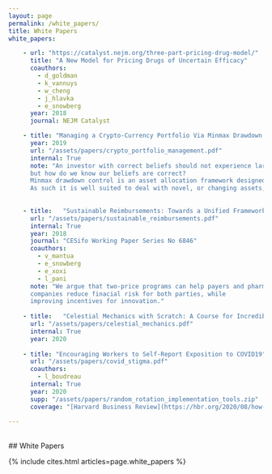 ```yaml
---
layout: page
permalink: /white_papers/
title: White Papers
white_papers: 

    - url: "https://catalyst.nejm.org/three-part-pricing-drug-model/"
      title: "A New Model for Pricing Drugs of Uncertain Efficacy"
      coauthors:
        - d_goldman
        - k_vannuys
        - w_cheng
        - j_hlavka
        - e_snowberg
      year: 2018
      journal: NEJM Catalyst

    - title: "Managing a Crypto-Currency Portfolio Via Minmax Drawdown Control"
      year: 2019
      url: "/assets/papers/crypto_portfolio_management.pdf"
      internal: True
      note: "An investor with correct beliefs should not experience large drawdowns, 
      but how do we know our beliefs are correct? 
      Minmax drawdown control is an asset allocation framework designed to guarantee low drawdowns against both safe and risky underlying assets. 
      As such it is well suited to deal with novel, or changing assets, such as crypto-currencies." 
      
      
    - title:   "Sustainable Reimbursements: Towards a Unified Framework for Pricing Drugs with Significant Uncertainties" 
      url: "/assets/papers/sustainable_reimbursements.pdf"
      internal: True
      year: 2018
      journal: "CESifo Working Paper Series No 6846"
      coauthors:
        - v_mantua
        - e_snowberg
        - e_xoxi
        - l_pani
      note: "We argue that two-price programs can help payers and pharmaceutical 
      companies reduce finacial risk for both parties, while 
      improving incentives for innovation."
      
    - title:   "Celestial Mechanics with Scratch: A Course for Incredibly Ambitious Kids" 
      url: "/assets/papers/celestial_mechanics.pdf"
      internal: True
      year: 2020
      
    - title: "Encouraging Workers to Self-Report Exposition to COVID19"
      url: "/assets/papers/covid_stigma.pdf"
      coauthors:
        - l_boudreau
      internal: True
      year: 2020
      supp: "/assets/papers/random_rotation_implementation_tools.zip"
      coverage: "[Harvard Business Review](https://hbr.org/2020/08/how-to-get-employees-to-report-their-covid-19-risk)"
      
---
```

<br>
## White Papers 

{% include cites.html articles=page.white_papers %}

